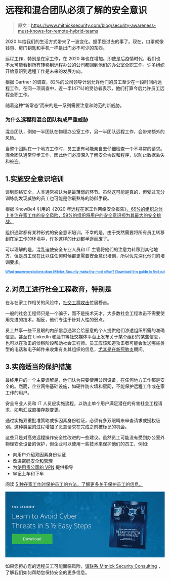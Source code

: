 # 远程和混合团队必须了解的安全意识

> 原文：<https://www.mitnicksecurity.com/blog/security-awareness-must-knows-for-remote-hybrid-teams>

2020 年给我们的生活方式带来了一波变化。握手是过去的事了。现在，口罩就像钱包、房门钥匙和手机一样是出门必不可少的东西。

远程工作，特别是在家工作，在 2020 年也在增加。即使是后疫情时代，我们也不太可能看到所有转移到远程办公的公司都回到他们的办公室全职工作。许多组织开始意识到远程工作是未来的发展方向。

根据 Gartner 的调查，82%的公司领导计划允许他们的员工至少在一段时间内远程工作。在同一项调查中，近一半(47%)的受访者表示，他们打算今后允许员工远程全职工作。

随着这种“新常态”而来的是一系列需要注意和防范的新威胁。

### 为什么远程和混合团队构成严重威胁

混合团队，例如一半团队在物理办公室工作，另一半团队远程工作，会带来额外的风险。

当整个团队在一个地方工作时，员工更有可能亲自去仔细检查一个不寻常的请求。混合团队通常异步工作，因此他们必须深入了解安全协议和程序，以防止数据丢失和被盗。

## 1.实施安全意识培训

谈到网络安全，人类通常被认为是最薄弱的环节。虽然这可能是真的，但受过充分训练能发现威胁的员工也可能是你最熟练的防御手段。

根据 KnowBe4 引用的《2020 年远程在家工作网络安全报告》[，69%的组织总体上关注在家工作的安全风险，59%的组织将用户的安全意识视为其最大的安全挑战。](https://blog.knowbe4.com/security-awareness-is-the-biggest-security-challenge-for-remote-workforces)

组织通常都有某种形式的安全意识培训。不幸的是，由于突然需要将所有员工转移到在家工作的环境中，许多这样的计划都半途而废了。

可以理解的是，混乱迫使安全专业人员和 IT 主管将他们的注意力转移到其他地方，但是员工现在比以往任何时候都更需要安全意识培训，所以优先深化他们的培训要求。

[![Are you doing everything you can to protect your organization? Discover our top  tips here.](img/21739e3e71a2c8467ca7cbb801d848b2.png)](https://cta-redirect.hubspot.com/cta/redirect/3875471/17d39c58-6f51-4d64-9cfc-57ee31efb530) 

## 2.对员工进行社会工程教育，特别是

在与在家工作相关的风险中，[社交工程攻击](https://www.mitnicksecurity.com/blog/social-engineering-attacks)位居榜首。

一般的社会工程师只是一个骗子，而不是技术天才。大多数社会工程攻击不需要使用先进的技术。相反，他们专注于针对人性的弱点。

员工共享一些不显眼的内部信息通常会给恶意的个人提供他们渗透组织所需的准确信息。甚至在 LinkedIn 和脸书等社交媒体平台上发布关于某个组织的某些信息，也可以在攻击的侦察阶段帮助社会工程师。员工应该知道攻击者可能会发送哪些类型的电话和电子邮件来收集有关其组织的信息，[尤其是在新冠肺炎](https://www.mitnicksecurity.com/blog/2-ways-hackers-may-trick-you-using-covid-19-phishing-schemes)期间。

## 3.实施适当的保护措施

最终用户的一个主要误解是，他们认为只要使用公司设备，在任何地方工作都是安全的。然而，企业网络基础设施，如硬件防火墙和蜜网，不能保护远程工作或在家工作的用户。

安全专业人员和 IT 人员应实施流程，以防止单个用户满足潜在的有害社会工程请求，如电汇或直接存款变更。

通过实施双重批准策略或多因素身份验证，必须有多双眼睛来审查请求或授权级别。这种类型的过程增加了恶意请求在完成之前被标记的机会。

这些只是对高效远程操作安全性改进的一些建议。虽然员工可能没有受到办公室外物理安全设备的保护，但企业可以使用一些技术来保护他们的员工，例如:

*   向用户介绍双因素身份认证
*   改进[密码安全和管理](https://www.mitnicksecurity.com/blog/8-password-security-tips-from-kevin-mitnick-for-better-login-protection)
*   为[使用贵公司的 VPN](https://www.mitnicksecurity.com/blog/endpoint-security-and-remote-work-5-considerations-for-remote-users) 提供指导
*   牢记上车和下车

阅读 [5 种在家工作时保护员工的方法，了解更多关于保护员工的信息。](https://www.mitnicksecurity.com/blog/5-ways-to-secure-your-workforce-when-working-from-hom)

[![New call-to-action](img/95ee2efaa0b0e1050f47338da41f7869.png)](https://cta-redirect.hubspot.com/cta/redirect/3875471/7f9b1de1-cf7c-4700-8892-cdf9402b32cf) 

如果您担心您的远程员工可能面临风险，[请联系 Mitnick Security Consulting](https://www.mitnicksecurity.com/contact-us) ，了解我们如何帮助您保持安全的更多信息。